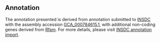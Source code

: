 

Annotation
----------

The annotation presented is derived from annotation submitted to
[INSDC](http://www.insdc.org) with the assembly accession
[GCA\_000784615.1](http://www.ebi.ac.uk/ena/data/view/GCA_000784615.1),
with additional non-coding genes derived from
[Rfam](http://rfam.xfam.org/). For more details, please visit [INSDC
annotation
import](http://ensemblgenomes.org/info/data/insdc_annotation).
